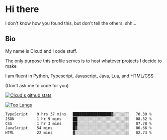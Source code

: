

# Hi there
I don't know how you found this, but don't tell the others, shh...

## Bio
My name is Clxud and I code stuff.

The only purpose this profile serves is to host whatever projects I decide to make

I am fluent in Python, Typescript, Javascript, Java, Lua, and HTML/CSS



(Don't ask me to code for you)

[![Clxud's github stats](https://github-readme-stats.vercel.app/api?username=cloudwithax&count_private=true&theme=dark&show_icons=true)](https://github.com/anuraghazra/github-readme-stats) 

[![Top Langs](https://github-readme-stats.vercel.app/api/top-langs/?username=cloudwithax&theme=dark)](https://github.com/anuraghazra/github-readme-stats)

<!--START_SECTION:waka-->

```txt
TypeScript    9 hrs 37 mins   █████████████████▓░░░░░░░   70.30 %
JSON          1 hr 9 mins     ██░░░░░░░░░░░░░░░░░░░░░░░   08.52 %
CSS           1 hr 3 mins     ██░░░░░░░░░░░░░░░░░░░░░░░   07.78 %
JavaScript    54 mins         █▓░░░░░░░░░░░░░░░░░░░░░░░   06.66 %
HTML          22 mins         ▓░░░░░░░░░░░░░░░░░░░░░░░░   02.73 %
```

<!--END_SECTION:waka-->







